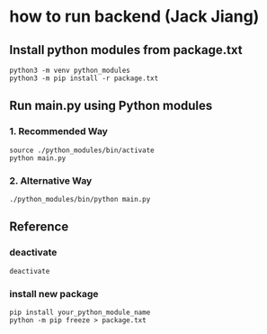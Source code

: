 # how to run backend (Jack Jiang)

## Install python modules from package.txt

```shell
python3 -m venv python_modules
python3 -m pip install -r package.txt
```

## Run main.py using Python modules

### 1. Recommended Way

```shell 
source ./python_modules/bin/activate
python main.py
```

### 2. Alternative Way

```shell
./python_modules/bin/python main.py
```

## Reference

### deactivate

```shell
deactivate
```

### install new package

```
pip install your_python_module_name
python -m pip freeze > package.txt
```